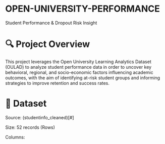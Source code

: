 # OPEN-UNIVERSITY-PERFORMANCE #
Student Performance &amp; Dropout Risk Insight 

# 🔍 Project Overview
This project leverages the Open University Learning Analytics Dataset (OULAD) to analyze student performance data in order to uncover key behavioral, regional, and socio-economic factors influencing academic outcomes, with the aim of identifying at-risk student groups and informing strategies to improve retention and success rates. 

# 📂 Dataset
Source: (studentinfo_cleaned)[#]

Size: 52 records (Rows)

Columns:
